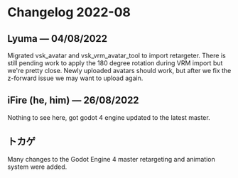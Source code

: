 # Changelog 2022-08

## Lyuma — 04/08/2022

Migrated vsk_avatar and vsk_vrm_avatar_tool to import retargeter. There is still pending work to apply the 180 degree rotation during VRM import but we're pretty close. Newly uploaded avatars should work, but after we fix the z-forward issue we may want to upload again.

## iFire (he, him) — 26/08/2022

Nothing to see here, got godot 4 engine updated to the latest master.

## トカゲ

Many changes to the Godot Engine 4 master retargeting and animation system were added.
